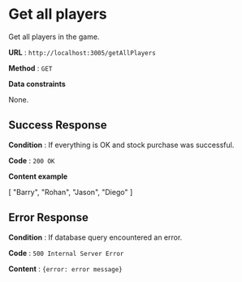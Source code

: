 # Get all players

Get all players in the game.

**URL** : `http://localhost:3005/getAllPlayers`

**Method** : `GET`

**Data constraints**

None.

## Success Response

**Condition** : If everything is OK and stock purchase was successful.

**Code** : `200 OK`

**Content example**

[
    "Barry",
    "Rohan",
    "Jason",
    "Diego"
]

## Error Response

**Condition** : If database query encountered an error.

**Code** : `500 Internal Server Error`

**Content** : `{error: error message}`
